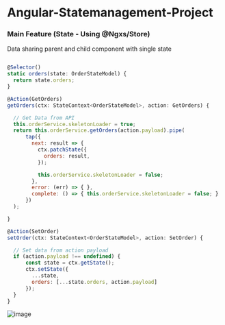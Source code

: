 # Angular-Statemanagement-Project

### Main Feature (State - Using @Ngxs/Store)
Data sharing parent and child component with single state

```js

@Selector()
static orders(state: OrderStateModel) {
  return state.orders;
}

@Action(GetOrders)
getOrders(ctx: StateContext<OrderStateModel>, action: GetOrders) {

  // Get Data from API
  this.orderService.skeletonLoader = true;
  return this.orderService.getOrders(action.payload).pipe(
      tap({
        next: result => {
          ctx.patchState({
            orders: result,
          });

          this.orderService.skeletonLoader = false;
        },
        error: (err) => { },
        complete: () => { this.orderService.skeletonLoader = false; }
      })
  );

}

@Action(SetOrder)
setOrder(ctx: StateContext<OrderStateModel>, action: SetOrder) {

  // Set data from action payload
  if (action.payload !== undefined) {
      const state = ctx.getState();
      ctx.setState({
        ...state,
        orders: [...state.orders, action.payload]
      });
  }
}
```

![image](https://github.com/user-attachments/assets/a6265bf8-6954-4da5-b458-caa34fd7809a)



